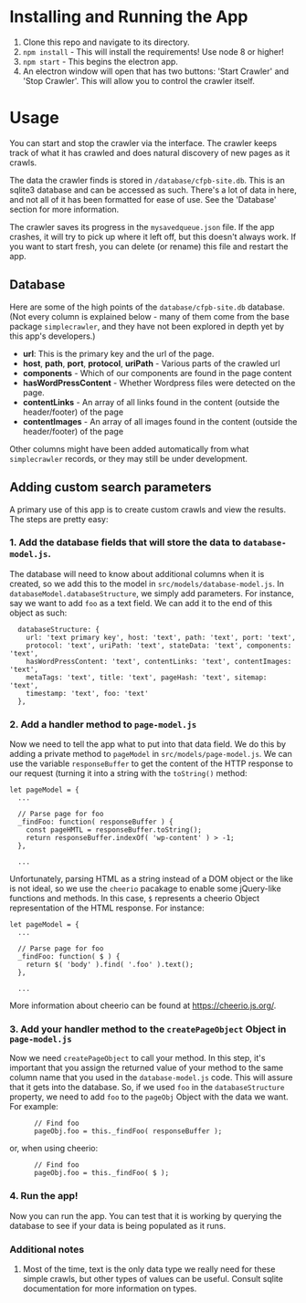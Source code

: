 
# Installing and Running the App

1. Clone this repo and navigate to its directory.
1. `npm install` - This will install the requirements! Use node 8 or higher!
1. `npm start` - This begins the electron app.
1. An electron window will open that has two buttons: 'Start Crawler' and 'Stop Crawler'. This will allow you to control the crawler itself.

# Usage

You can start and stop the crawler via the interface. The crawler keeps track of what it has crawled and does natural discovery of new pages as it crawls.

The data the crawler finds is stored in `/database/cfpb-site.db`. This is an sqlite3 database and can be accessed as such. There's a lot of data in here, and not all of it has been formatted for ease of use. See the 'Database' section for more information.

The crawler saves its progress in the `mysavedqueue.json` file. If the app crashes, it will try to pick up where it left off, but this doesn't always work. If you want to start fresh, you can delete (or rename) this file and restart the app.

## Database

Here are some of the high points of the `database/cfpb-site.db` database. (Not every column is explained below - many of them come from the base package `simplecrawler`, and they have not been explored in depth yet by this app's developers.)

- __url__: This is the primary key and the url of the page.
- __host__, __path__, __port__, __protocol__, __uriPath__ - Various parts of the crawled url
- __components__ - Which of our components are found in the page content
- __hasWordPressContent__ - Whether Wordpress files were detected on the page.
- __contentLinks__ - An array of all links found in the content (outside the header/footer) of the page
- __contentImages__ - An array of all images found in the content (outside the header/footer) of the page

Other columns might have been added automatically from what `simplecrawler` records, or they may still be under development.


## Adding custom search parameters

A primary use of this app is to create custom crawls and view the results. The steps are pretty easy:

### 1. Add the database fields that will store the data to `database-model.js`.

The database will need to know about additional columns when it is created, so we add this to the model in `src/models/database-model.js`. In `databaseModel.databaseStructure`, we simply add parameters. For instance, say we want to add `foo` as a text field. We can add it to the end of this object as such:

```
  databaseStructure: {
    url: 'text primary key', host: 'text', path: 'text', port: 'text',
    protocol: 'text', uriPath: 'text', stateData: 'text', components: 'text',
    hasWordPressContent: 'text', contentLinks: 'text', contentImages: 'text',
    metaTags: 'text', title: 'text', pageHash: 'text', sitemap: 'text',
    timestamp: 'text', foo: 'text'
  },
```

### 2. Add a handler method to `page-model.js`

Now we need to tell the app what to put into that data field. We do this by adding a private method to `pageModel` in `src/models/page-model.js`. We can use the variable `responseBuffer` to get the content of the HTTP response to our request (turning it into a string with the `toString()` method:

```
let pageModel = {
  ...
  
  // Parse page for foo
  _findFoo: function( responseBuffer ) {
    const pageHMTL = responseBuffer.toString();
    return responseBuffer.indexOf( 'wp-content' ) > -1;
  },
  
  ...
```

Unfortunately, parsing HTML as a string instead of a DOM object or the like is not ideal, so we use the `cheerio` pacakage to enable some jQuery-like functions and methods. In this case, `$` represents a cheerio Object representation of the HTML response. For instance:

```
let pageModel = {
  ...
  
  // Parse page for foo
  _findFoo: function( $ ) {
    return $( 'body' ).find( '.foo' ).text();
  },
  
  ...
```

More information about cheerio can be found at https://cheerio.js.org/.

### 3. Add your handler method to the `createPageObject` Object in `page-model.js`

Now we need `createPageObject` to call your method. In this step, it's important that you assign the returned value of your method to the same column name that you used in the `database-model.js` code. This will assure that it gets into the database. So, if we used `foo` in the `databaseStructure` property, we need to add `foo` to the `pageObj` Object with the data we want. For example:

```
      // Find foo
      pageObj.foo = this._findFoo( responseBuffer );
```

or, when using cheerio:

```
      // Find foo
      pageObj.foo = this._findFoo( $ );
```

### 4. Run the app!

Now you can run the app. You can test that it is working by querying the database to see if your data is being populated as it runs.



### Additional notes

1. Most of the time, text is the only data type we really need for these simple crawls, but other types of values can be useful. Consult sqlite documentation for more information on types.

